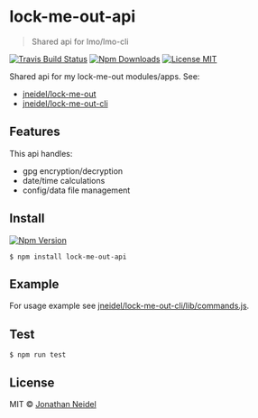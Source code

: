 # lock-me-out-api

> Shared api for lmo/lmo-cli

[![Travis Build Status](https://img.shields.io/travis/jneidel/lock-me-out-api.svg?style=flat-square)](https://travis-ci.org/jneidel/lock-me-out-api)
[![Npm Downloads](https://img.shields.io/npm/dw/lock-me-out-api.svg?style=flat-square)](https://www.npmjs.com/package/lock-me-out-api)
[![License MIT](https://img.shields.io/badge/license-MIT-green.svg?style=flat-square)](https://github.com/jneidel/lock-me-out-api/blob/master/license)

Shared api for my lock-me-out modules/apps. See:

- [jneidel/lock-me-out](https://github.com/jneidel/lock-me-out)
- [jneidel/lock-me-out-cli](https://github.com/jneidel/lock-me-out-cli)

## Features

This api handles:

- gpg encryption/decryption
- date/time calculations
- config/data file management

## Install

[![Npm Version](https://img.shields.io/npm/v/lock-me-out-api.svg?style=flat-square)](https://www.npmjs.com/package/lock-me-out-api)

```
$ npm install lock-me-out-api
```

## Example

For usage example see [jneidel/lock-me-out-cli/lib/commands.js](https://github.com/jneidel/lock-me-out-cli/blob/master/lib/commands.js).

## Test

```
$ npm run test
```

## License

MIT © [Jonathan Neidel](https://jneidel.com)

